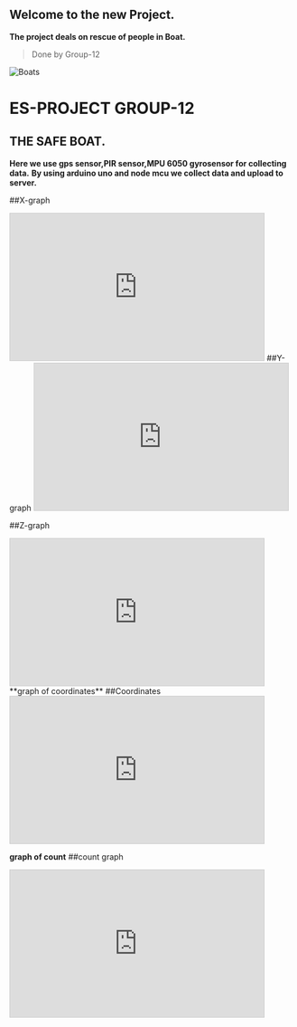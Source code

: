 ## Welcome to the new Project.
**The project deals on rescue of people in Boat.**
>Done by Group-12

![Boats](https://external-content.duckduckgo.com/iu/?u=https%3A%2F%2Fd3lp4xedbqa8a5.cloudfront.net%2Fimagegen%2Fp%2F800%2F600%2Fs3%2Fdigital-cougar-assets%2Fmomoads%2F2015%2F10%2F27%2FMisc%2F2014-Image---SS-(1).JPG&f=1&nofb=1)

# ES-PROJECT GROUP-12
## THE SAFE BOAT.
**Here we use gps sensor,PIR sensor,MPU 6050 gyrosensor for collecting data.**
**By using arduino uno and node mcu we collect data and upload to server.**



##X-graph
<iframe width="450" height="260" style="border: 1px solid #cccccc;" src="https://thingspeak.com/channels/1257746/charts/1?bgcolor=%23ffffff&color=%23d62020&dynamic=true&api_key=SK2A7RGCU3ZK098K&results=60&type=line&update=15"></iframe>  
##Y-graph
<iframe width="450" height="260" style="border: 1px solid #cccccc;" src="https://thingspeak.com/channels/1257746/charts/2?bgcolor=%23ffffff&color=%23d62020&dynamic=true&api_key=SK2A7RGCU3ZK098K&results=60&type=line&update=15"></iframe> 

##Z-graph
<iframe width="450" height="260" style="border: 1px solid #cccccc;" src="https://thingspeak.com/channels/1257746/charts/3?bgcolor=%23ffffff&color=%23d62020&dynamic=true&api_key=SK2A7RGCU3ZK098K&results=60&type=line&update=15"></iframe>
**graph of coordinates**
##Coordinates
<iframe width="450" height="260" style="border: 1px solid #cccccc;" src="https://thingspeak.com/channels/1257746/charts/4?bgcolor=%23ffffff&color=%23d62020&dynamic=true&api_key=SK2A7RGCU3ZK098K&results=60&type=line&update=15"></iframe>

**graph of count**
##count graph 
<iframe width="450" height="260" style="border: 1px solid #cccccc;" src="https://thingspeak.com/channels/1229741/charts/1?bgcolor=%23ffffff&color=%23d62020&dynamic=true&api_key=
GFG3ETKLK028RYW4&results=60&type=line&update=15"></iframe>



